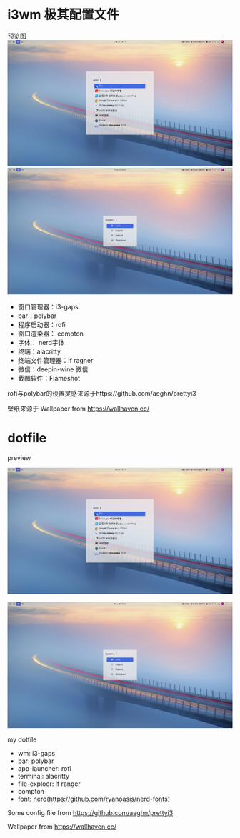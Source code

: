 # i3wm 极其配置文件

预览图
![Image text](https://github.com/diandianti/dotfile/blob/master/pics/app.png)
![Image text](https://raw.githubusercontent.com/diandianti/dotfile/master/pics/sys.png)

- 窗口管理器：i3-gaps
- bar：polybar
- 程序启动器：rofi
- 窗口渲染器： compton
- 字体： nerd字体
- 终端：alacritty
- 终端文件管理器：lf ragner
- 微信：deepin-wine 微信
- 截图软件：Flameshot

rofi与polybar的设置灵感来源于https://github.com/aeghn/prettyi3

壁纸来源于 Wallpaper from https://wallhaven.cc/



# dotfile

preview

![Image text](https://github.com/diandianti/dotfile/blob/master/pics/app.png)

![Image text](https://raw.githubusercontent.com/diandianti/dotfile/master/pics/sys.png)


my dotfile

- wm: i3-gaps
- bar: polybar
- app-launcher: rofi
- terminal: alacritty
- file-exploer: lf ranger
- compton
- font: nerd(https://github.com/ryanoasis/nerd-fonts)

Some config file from https://github.com/aeghn/prettyi3

Wallpaper from https://wallhaven.cc/

